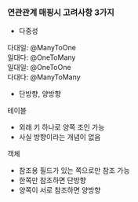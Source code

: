### 연관관계 매핑시 고려사항 3가지

- 다중성

다대일: @ManyToOne <br/>
일대다: @OneToMany<br/>
일대일: @OneToOne <br/>
다대다: @ManyToMany<br/>

- 단방향, 양방향

테이블
* 외래 키 하나로 양쪽 조인 가능
* 사실 방향이라는 개념이 없음

객체
* 참조용 필드가 있는 쪽으로만 참조 가능
* 한쪽만 참조하면 단방향
* 양쪽이 서로 참조하면 양방향

